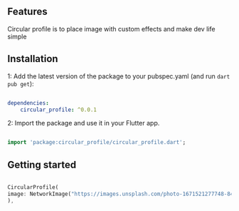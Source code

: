<!--
This README describes the package. If you publish this package to pub.dev,
this README's contents appear on the landing page for your package.

For information about how to write a good package README, see the guide for
[writing package pages](https://dart.dev/guides/libraries/writing-package-pages).

For general information about developing packages, see the Dart guide for
[creating packages](https://dart.dev/guides/libraries/create-library-packages)
and the Flutter guide for
[developing packages and plugins](https://flutter.dev/developing-packages).
-->

## Features

Circular profile is to place image with custom effects and make dev life simple

## Installation

1: Add the latest version of the package to your pubspec.yaml (and run `dart pub get`):

```yaml

dependencies:
    circular_profile: ^0.0.1

```

2: Import the package and use it in your Flutter app.

```dart

import 'package:circular_profile/circular_profile.dart';

```

## Getting started

```dart

CircularProfile(
image: NetworkImage("https://images.unsplash.com/photo-1671521277748-843a8128f7bb?ixlib=rb-4.0.3&ixid=MnwxMjA3fDB8MHxlZGl0b3JpYWwtZmVlZHwyNHx8fGVufDB8fHx8&auto=format&fit=crop&w=900&q=60"),
),

```

<!-- ## Usage

TODO: Include short and useful examples for package users. Add longer examples
to `/example` folder.

```dart
const like = 'sample';
```

## Additional information

TODO: Tell users more about the package: where to find more information, how to
contribute to the package, how to file issues, what response they can expect
from the package authors, and more. -->
